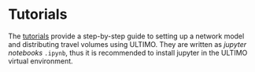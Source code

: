 # Tutorials

The [tutorials](link-to-github) provide a step-by-step guide to setting up a network model and distributing
travel volumes using ULTIMO. They are written as *jupyter notebooks* `.ipynb`, thus it is recommended
to install jupyter in the ULTIMO virtual environment.